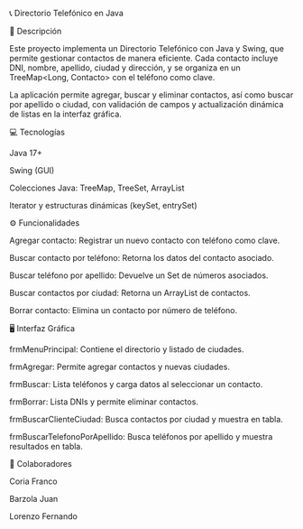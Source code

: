 📞 Directorio Telefónico en Java

🔹 Descripción

Este proyecto implementa un Directorio Telefónico con Java y Swing, que permite gestionar contactos de manera eficiente. Cada contacto incluye DNI, nombre, apellido, ciudad y dirección, y se organiza en un TreeMap<Long, Contacto> con el teléfono como clave.

La aplicación permite agregar, buscar y eliminar contactos, así como buscar por apellido o ciudad, con validación de campos y actualización dinámica de listas en la interfaz gráfica.

💻 Tecnologías

Java 17+

Swing (GUI)

Colecciones Java: TreeMap, TreeSet, ArrayList

Iterator y estructuras dinámicas (keySet, entrySet)

⚙ Funcionalidades

Agregar contacto: Registrar un nuevo contacto con teléfono como clave.

Buscar contacto por teléfono: Retorna los datos del contacto asociado.

Buscar teléfono por apellido: Devuelve un Set<Long> de números asociados.

Buscar contactos por ciudad: Retorna un ArrayList de contactos.

Borrar contacto: Elimina un contacto por número de teléfono.

🖥 Interfaz Gráfica

frmMenuPrincipal: Contiene el directorio y listado de ciudades.

frmAgregar: Permite agregar contactos y nuevas ciudades.

frmBuscar: Lista teléfonos y carga datos al seleccionar un contacto.

frmBorrar: Lista DNIs y permite eliminar contactos.

frmBuscarClienteCiudad: Busca contactos por ciudad y muestra en tabla.

frmBuscarTelefonoPorApellido: Busca teléfonos por apellido y muestra resultados en tabla.


👥 Colaboradores

Coria Franco

Barzola Juan

Lorenzo Fernando
